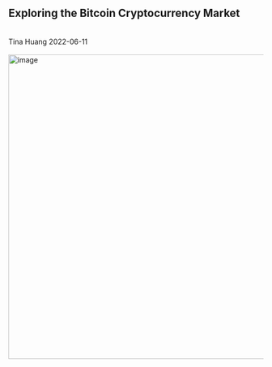 ## Exploring the Bitcoin Cryptocurrency Market
</br>
Tina Huang 2022-06-11 
</br>
</br>

<img width="600" alt="image" src="https://user-images.githubusercontent.com/61902789/173170852-43037f15-d78f-414d-93d2-ec4aea04fc17.png">

